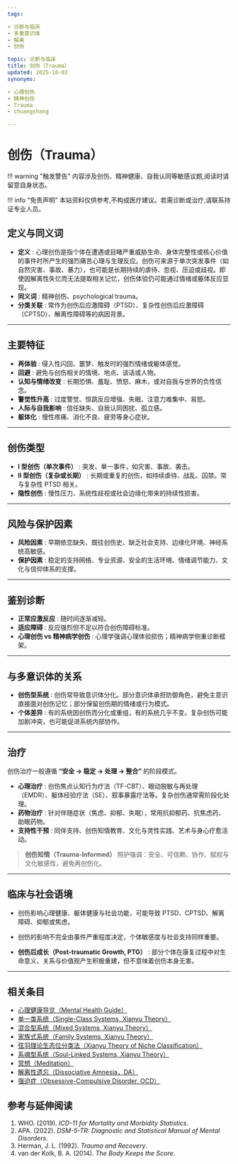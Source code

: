 ```yaml
---
tags:

- 诊断与临床
- 多重意识体
- 解离
- 创伤

topic: 诊断与临床
title: 创伤（Trauma）
updated: 2025-10-03
synonyms:

- 心理创伤
- 精神创伤
- Trauma
- chuangshang

---
```


# 创伤（Trauma）

!!! warning "触发警告"
    内容涉及创伤、精神健康、自我认同等敏感议题,阅读时请留意自身状态。

!!! info "免责声明"
    本站资料仅供参考,不构成医疗建议。若需诊断或治疗,请联系持证专业人员。

## 定义与同义词

- **定义** : 心理创伤是指个体在遭遇或目睹严重威胁生命、身体完整性或核心价值的事件时所产生的强烈痛苦心理与生理反应。创伤可来源于单次突发事件（如自然灾害、事故、暴力），也可能是长期持续的虐待、忽视、压迫或歧视。即使因解离性失忆而无法提取相关记忆，创伤体验仍可能通过情绪或躯体反应显现。
- **同义词** : 精神创伤、psychological trauma。
- **分类关联** : 常作为创伤后应激障碍（PTSD）、复杂性创伤后应激障碍（CPTSD）、解离性障碍等的病因背景。

---

## 主要特征

- **再体验** : 侵入性闪回、噩梦、触发时的强烈情绪或躯体感觉。
- **回避** : 避免与创伤相关的情境、地点、谈话或人物。
- **认知与情绪改变** : 长期恐惧、羞耻、愤怒、麻木，或对自我与世界的负性信念。
- **警觉性升高** : 过度警觉、惊跳反应增强、失眠、注意力难集中、易怒。
- **人际与自我影响** : 信任缺失、自我认同困扰、孤立感。
- **躯体化** : 慢性疼痛、消化不良、疲劳等身心症状。

---

## 创伤类型

- **I 型创伤（单次事件）** : 突发、单一事件，如灾害、事故、袭击。
- **II 型创伤（复杂或长期）** : 长期或重复的创伤，如持续虐待、战乱、囚禁。常与复杂性 PTSD 相关。
- **隐性创伤** : 慢性压力、系统性歧视或社会边缘化带来的持续性损害。

---

## 风险与保护因素

- **风险因素** : 早期依恋缺失、既往创伤史、缺乏社会支持、边缘化环境、神经系统高敏感。
- **保护因素** : 稳定的支持网络、专业资源、安全的生活环境、情绪调节能力、文化与信仰体系的支撑。

---

## 鉴别诊断

- **正常应激反应** : 随时间逐渐减轻。
- **适应障碍** : 反应强烈但不足以符合创伤障碍标准。
- **心理创伤 vs 精神病学创伤** : 心理学强调心理体验损伤；精神病学侧重诊断框架。

---

## 与多意识体的关系

- **创伤型系统** : 创伤常导致意识体分化。部分意识体承担防御角色，避免主意识直接面对创伤记忆；部分保留创伤期的情绪或行为模式。
- **个体差异** : 有的系统因创伤而分化或重组，有的系统几乎不变。复杂创伤可能加剧冲突，也可能促进系统内部协作。

---

## 治疗

创伤治疗一般遵循 **“安全 → 稳定 → 处理 → 整合”** 的阶段模式。

- **心理治疗** : 创伤焦点认知行为疗法（TF-CBT）、眼动脱敏与再处理（EMDR）、躯体经验疗法（SE）、叙事暴露疗法等。复杂创伤通常需阶段化处理。
- **药物治疗** : 针对伴随症状（焦虑、抑郁、失眠），常用抗抑郁药、抗焦虑药、助眠药物。
- **支持性干预** : 同伴支持、创伤知情教育、文化与灵性实践、艺术与身心疗愈活动。

>**创伤知情（Trauma-Informed）** 照护强调：安全、可信赖、协作、赋权与文化敏感性，避免再创伤化。

---

## 临床与社会语境

- 创伤影响心理健康、躯体健康与社会功能，可能导致 PTSD、CPTSD、解离障碍、抑郁或焦虑。
- 创伤的影响不完全由事件严重程度决定，个体敏感度与社会支持同样重要。

- **创伤后成长（Post-traumatic Growth, PTG）** : 部分个体在康复过程中对生命意义、关系与价值观产生积极重建，但不意味着创伤本身无害。

---

## 相关条目

- [心理健康导览（Mental Health Guide）](/entries/Mental-Health-Guide.md)
- [单一类系统（Single-Class Systems, Xianyu Theory）](/entries/Single-Class-Systems-Xianyu.md)
- [混合型系统（Mixed Systems, Xianyu Theory）](/entries/Mixed-Systems-Xianyu.md)
- [家族式系统（Family Systems, Xianyu Theory）](/entries/Family-Systems-Xianyu.md)
- [弦羽理论生态位分类法（Xianyu Theory of Niche Classification）](/entries/Xianyu-Theory-Niche-Classification.md)
- [系魂型系统（Soul-Linked Systems, Xianyu Theory）](/entries/Soul-Linked-Systems-Xianyu.md)
- [冥想（Meditation）](/entries/Meditation.md)
- [解离性遗忘（Dissociative Amnesia，DA）](/entries/Dissociative-Amnesia-DA.md)
- [强迫症（Obsessive-Compulsive Disorder, OCD）](/entries/OCD.md)

## 参考与延伸阅读

1. WHO. (2019). _ICD-11 for Mortality and Morbidity Statistics_.
2. APA. (2022). _DSM-5-TR: Diagnostic and Statistical Manual of Mental Disorders_.
3. Herman, J. L. (1992). _Trauma and Recovery_.
4. van der Kolk, B. A. (2014). _The Body Keeps the Score_.
